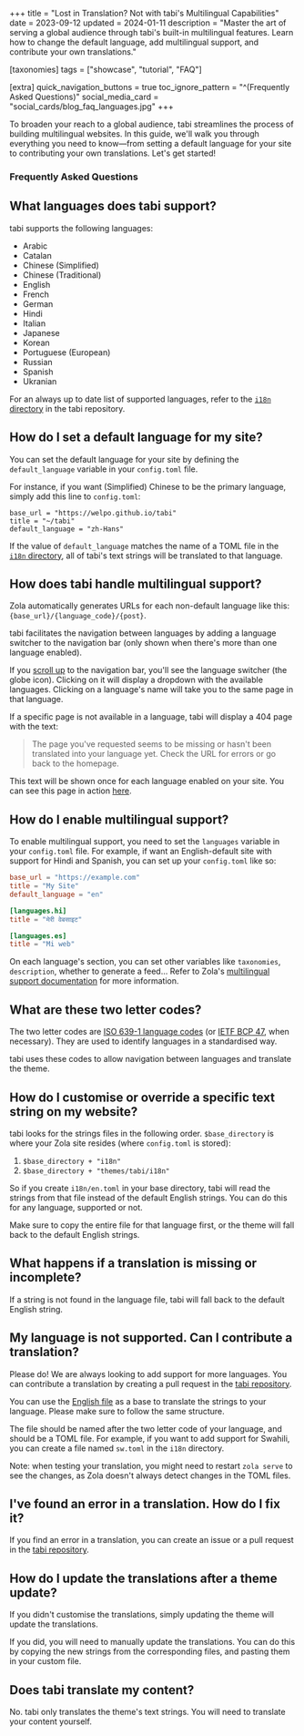 +++
title = "Lost in Translation? Not with tabi's Multilingual Capabilities"
date = 2023-09-12
updated = 2024-01-11
description = "Master the art of serving a global audience through tabi's built-in multilingual features. Learn how to change the default language, add multilingual support, and contribute your own translations."

[taxonomies]
tags = ["showcase", "tutorial", "FAQ"]

[extra]
quick_navigation_buttons = true
toc_ignore_pattern = "^(Frequently Asked Questions)"
social_media_card = "social_cards/blog_faq_languages.jpg"
+++

To broaden your reach to a global audience, tabi streamlines the process of building multilingual websites. In this guide, we'll walk you through everything you need to know—from setting a default language for your site to contributing your own translations. Let's get started!

### Frequently Asked Questions

<!-- toc -->

## What languages does tabi support?

tabi supports the following languages:

- Arabic
- Catalan
- Chinese (Simplified)
- Chinese (Traditional)
- English
- French
- German
- Hindi
- Italian
- Japanese
- Korean
- Portuguese (European)
- Russian
- Spanish
- Ukranian

For an always up to date list of supported languages, refer to the [`i18n` directory](https://github.com/welpo/tabi/tree/main/i18n) in the tabi repository.

## How do I set a default language for my site?

You can set the default language for your site by defining the `default_language` variable in your `config.toml` file.

For instance, if you want (Simplified) Chinese to be the primary language, simply add this line to  `config.toml`:

```toml, hl_lines=03
base_url = "https://welpo.github.io/tabi"
title = "~/tabi"
default_language = "zh-Hans"
```

If the value of `default_language` matches the name of a TOML file in the [`i18n` directory](https://github.com/welpo/tabi/tree/main/i18n), all of tabi's text strings will be translated to that language.

## How does tabi handle multilingual support?

Zola automatically generates URLs for each non-default language like this: `{base_url}/{language_code}/{post}`.

tabi facilitates the navigation between languages by adding a language switcher to the navigation bar (only shown when there's more than one language enabled).

If you [scroll up](#) to the navigation bar, you'll see the language switcher (the globe icon). Clicking on it will display a dropdown with the available languages. Clicking on a language's name will take you to the same page in that language.

If a specific page is not available in a language, tabi will display a 404 page with the text:

> The page you've requested seems to be missing or hasn't been translated into your language yet. Check the URL for errors or go back to the homepage.

This text will be shown once for each language enabled on your site. You can see this page in action [here](https://welpo.github.io/tabi/404.html).

## How do I enable multilingual support?

To enable multilingual support, you need to set the `languages` variable in your `config.toml` file. For example, if want an English-default site with support for Hindi and Spanish, you can set up your `config.toml` like so:

```toml
base_url = "https://example.com"
title = "My Site"
default_language = "en"

[languages.hi]
title = "मेरी वेबसाइट"

[languages.es]
title = "Mi web"
```

On each language's section, you can set other variables like `taxonomies`, `description`, whether to generate a feed… Refer to Zola's [multilingual support documentation](https://www.getzola.org/documentation/content/multilingual/) for more information.

## What are these two letter codes?

The two letter codes are [ISO 639-1 language codes](https://localizely.com/iso-639-1-list/) (or [IETF BCP 47](https://en.wikipedia.org/wiki/IETF_language_tag), when necessary). They are used to identify languages in a standardised way.

tabi uses these codes to allow navigation between languages and translate the theme.

## How do I customise or override a specific text string on my website?

tabi looks for the strings files in the following order. `$base_directory` is where your Zola site resides (where `config.toml` is stored):

1. `$base_directory + "i18n"`
2. `$base_directory + "themes/tabi/i18n"`

So if you create  `i18n/en.toml` in your base directory, tabi will read the strings from that file instead of the default English strings. You can do this for any language, supported or not.

Make sure to copy the entire file for that language first, or the theme will fall back to the default English strings.

## What happens if a translation is missing or incomplete?

If a string is not found in the language file, tabi will fall back to the default English string.

## My language is not supported. Can I contribute a translation?

Please do! We are always looking to add support for more languages. You can contribute a translation by creating a pull request in the [tabi repository](https://github.com/welpo/tabi).

You can use the [English file](https://github.com/welpo/tabi/blob/main/i18n/en.toml) as a base to translate the strings to your language. Please make sure to follow the same structure.

The file should be named after the two letter code of your language, and should be a TOML file. For example, if you want to add support for Swahili, you can create a file named `sw.toml` in the `i18n` directory.

Note: when testing your translation, you might need to restart `zola serve` to see the changes, as Zola doesn't always detect changes in the TOML files.

## I've found an error in a translation. How do I fix it?

If you find an error in a translation, you can create an issue or a pull request in the [tabi repository](https://github.com/welpo/tabi).

## How do I update the translations after a theme update?

If you didn't customise the translations, simply updating the theme will update the translations.

If you did, you will need to manually update the translations. You can do this by copying the new strings from the corresponding files, and pasting them in your custom file.

## Does tabi translate my content?

No. tabi only translates the theme's text strings. You will need to translate your content yourself.
